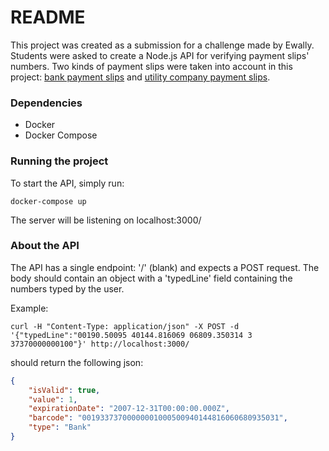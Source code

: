 # README
This project was created as a submission for a challenge made by Ewally.  Students were asked to create a Node.js API for verifying payment slips' numbers. Two kinds of payment slips were taken into account in this project: [bank payment slips](http://www.bb.com.br/docs/pub/emp/empl/dwn/Doc5175Bloqueto.pdf) and [utility company payment slips](http://www.febraban.org.br/7Rof7SWg6qmyvwJcFwF7I0aSDf9jyV/sitefebraban/Codbar4-v28052004.pdf).

### Dependencies
* Docker
* Docker Compose

### Running the project
To start the API, simply run:

``` docker-compose up ```

The server will be listening on localhost:3000/

### About the API
The API has a single endpoint: '/' (blank) and expects a POST request.
The body should contain an object with a 'typedLine' field containing the numbers typed by the user.

Example:

``` curl -H "Content-Type: application/json" -X POST -d '{"typedLine":"00190.50095 40144.816069 06809.350314 3 37370000000100"}' http://localhost:3000/ ```

should return the following json: 

```json 
{
    "isValid": true,
    "value": 1,
    "expirationDate": "2007-12-31T00:00:00.000Z",
    "barcode": "00193373700000001000500940144816060680935031",
    "type": "Bank"
} 
```





